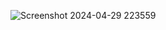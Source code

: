 ![Screenshot 2024-04-29 223559](https://github.com/MINAMOREED/-Sales-Exploration/assets/94475420/74b30e85-27cf-4d79-84a0-2c2500e7bcf0)
